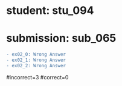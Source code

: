 # student: stu_094
# submission: sub_065

```diff
- ex02_0: Wrong Answer
- ex02_1: Wrong Answer
- ex02_2: Wrong Answer
```
#incorrect=3
#correct=0
